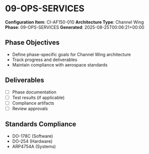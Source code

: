 # 09-OPS-SERVICES

**Configuration Item**: CI-AF150-010
**Architecture Type**: Channel Wing
**Phase**: 09-OPS-SERVICES
**Generated**: 2025-08-25T00:06:21+00:00

## Phase Objectives
- Define phase-specific goals for Channel Wing architecture
- Track progress and deliverables
- Maintain compliance with aerospace standards

## Deliverables
- [ ] Phase documentation
- [ ] Test results (if applicable)
- [ ] Compliance artifacts
- [ ] Review approvals

## Standards Compliance
- DO-178C (Software)
- DO-254 (Hardware)
- ARP4754A (Systems)
